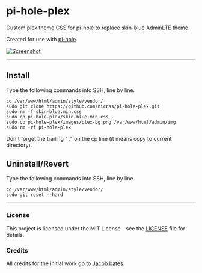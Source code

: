 # pi-hole-plex

Custom plex theme CSS for pi-hole to replace skin-blue AdminLTE theme.

Created for use with [pi-hole](https://github.com/pi-hole/pi-hole).

[![Screenshot](https://github.com/Nicras/pi-hole-plex/blob/master/images/screenshot.jpg)](https://github.com/Nicras/pi-hole-plex/blob/master/images/screenshot.jpg)

---

## Install

Type the following commands into SSH, line by line.

```
cd /var/www/html/admin/style/vendor/
sudo git clone https://github.com/nicras/pi-hole-plex.git
sudo rm -f skin-blue.min.css
sudo cp pi-hole-plex/skin-blue.min.css .
sudo cp pi-hole-plex/images/plex-bg.png /var/www/html/admin/img
sudo rm -rf pi-hole-plex
```

Don't forget the trailing " ." on the cp line (it means copy to current directory).

## Uninstall/Revert

Type the following commands into SSH, line by line.

```
cd /var/www/html/admin/style/vendor/
sudo git reset --hard
```

---

### License

This project is licensed under the MIT License - see the [LICENSE](LICENSE) file for details.

### Credits

All credits for the initial work go to [Jacob bates](https://github.com/jacobbates/pi-hole-midnight).
